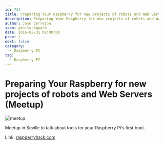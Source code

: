 ```yaml
---
id: 733
title: Preparing Your Raspberry for new projects of robots and Web Servers (Meetup)
description: Preparing Your Raspberry for new projects of robots and Web Servers (Meetup)
author: Jose Cerrejon
icon: pen-to-square
date: 2016-08-31 09:00:00
prev: /
next: false
category:
  - Raspberry PI
tag:
  - Raspberry PI
---
```


# Preparing Your Raspberry for new projects of robots and Web Servers (Meetup)

![meetup](/images/2016/03/meetup.png)

Meetup in Seville to talk about tools for your Raspberry Pi's first boot.

Link: [raspberryhack.com](http://raspberryhack.com/meetup/preparando-tu-raspberry-para-nuevos-proyectos-de-robots-y-servidores-web)